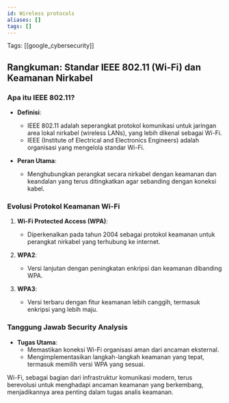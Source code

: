 ```yaml
---
id: Wireless protocols
aliases: []
tags: []
---
```


Tags: [[google_cybersecurity]]

## Rangkuman: Standar IEEE 802.11 (Wi-Fi) dan Keamanan Nirkabel

### Apa itu IEEE 802.11?

- **Definisi**:

  - IEEE 802.11 adalah seperangkat protokol komunikasi untuk jaringan area lokal nirkabel (wireless LANs), yang lebih dikenal sebagai Wi-Fi.
  - IEEE (Institute of Electrical and Electronics Engineers) adalah organisasi yang mengelola standar Wi-Fi.

- **Peran Utama**:
  - Menghubungkan perangkat secara nirkabel dengan keamanan dan keandalan yang terus ditingkatkan agar sebanding dengan koneksi kabel.

### Evolusi Protokol Keamanan Wi-Fi

1. **Wi-Fi Protected Access (WPA)**:

   - Diperkenalkan pada tahun 2004 sebagai protokol keamanan untuk perangkat nirkabel yang terhubung ke internet.

2. **WPA2**:

   - Versi lanjutan dengan peningkatan enkripsi dan keamanan dibanding WPA.

3. **WPA3**:
   - Versi terbaru dengan fitur keamanan lebih canggih, termasuk enkripsi yang lebih maju.

### Tanggung Jawab Security Analysis

- **Tugas Utama**:
  - Memastikan koneksi Wi-Fi organisasi aman dari ancaman eksternal.
  - Mengimplementasikan langkah-langkah keamanan yang tepat, termasuk memilih versi WPA yang sesuai.

Wi-Fi, sebagai bagian dari infrastruktur komunikasi modern, terus berevolusi untuk menghadapi ancaman keamanan yang berkembang, menjadikannya area penting dalam tugas analis keamanan.
